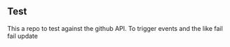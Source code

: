 ## Test

This a repo to test against the github API. To trigger events and the like
fail
fail
update
